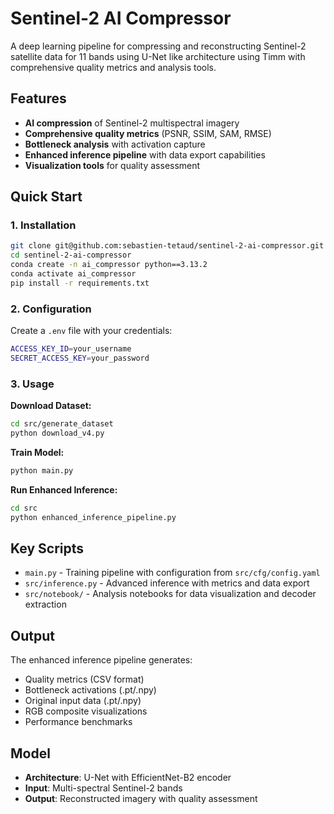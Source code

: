 # Sentinel-2 AI Compressor

A deep learning pipeline for compressing and reconstructing Sentinel-2 satellite data for 11 bands using U-Net like architecture using Timm with comprehensive quality metrics and analysis tools.

## Features

- **AI compression** of Sentinel-2 multispectral imagery
- **Comprehensive quality metrics** (PSNR, SSIM, SAM, RMSE)
- **Bottleneck analysis** with activation capture
- **Enhanced inference pipeline** with data export capabilities
- **Visualization tools** for quality assessment

## Quick Start

### 1. Installation

```bash
git clone git@github.com:sebastien-tetaud/sentinel-2-ai-compressor.git
cd sentinel-2-ai-compressor
conda create -n ai_compressor python==3.13.2
conda activate ai_compressor
pip install -r requirements.txt
```

### 2. Configuration

Create a `.env` file with your credentials:
```bash
ACCESS_KEY_ID=your_username
SECRET_ACCESS_KEY=your_password
```

### 3. Usage

**Download Dataset:**
```bash
cd src/generate_dataset
python download_v4.py
```

**Train Model:**
```bash
python main.py
```

**Run Enhanced Inference:**
```bash
cd src
python enhanced_inference_pipeline.py
```

## Key Scripts

- `main.py` - Training pipeline with configuration from `src/cfg/config.yaml`
- `src/inference.py` - Advanced inference with metrics and data export
- `src/notebook/` - Analysis notebooks for data visualization and decoder extraction

## Output

The enhanced inference pipeline generates:
- Quality metrics (CSV format)
- Bottleneck activations (.pt/.npy)
- Original input data (.pt/.npy)
- RGB composite visualizations
- Performance benchmarks

## Model

- **Architecture**: U-Net with EfficientNet-B2 encoder
- **Input**: Multi-spectral Sentinel-2 bands
- **Output**: Reconstructed imagery with quality assessment